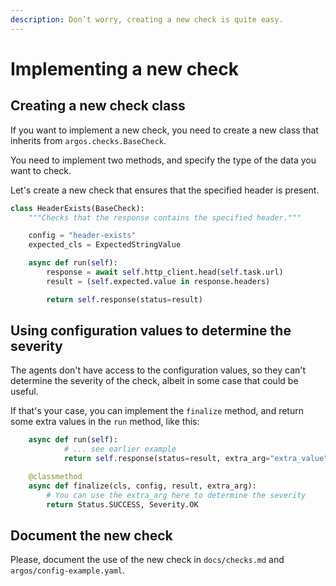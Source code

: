 ```yaml
---
description: Don’t worry, creating a new check is quite easy.
---
```

# Implementing a new check

## Creating a new check class

If you want to implement a new check, you need to create a new class that inherits from `argos.checks.BaseCheck`.

You need to implement two methods, and specify the type of the data you want to check.

Let's create a new check that ensures that the specified header is present.

```python
class HeaderExists(BaseCheck):
    """Checks that the response contains the specified header."""

    config = "header-exists"
    expected_cls = ExpectedStringValue

    async def run(self):
        response = await self.http_client.head(self.task.url)
        result = (self.expected.value in response.headers)

        return self.response(status=result)
```

## Using configuration values to determine the severity

The agents don't have access to the configuration values, so they can't determine the severity of the check, albeit in some case that could be useful.

If that's your case, you can implement the `finalize` method, and return some extra values in the `run` method, like this:

```python
    async def run(self):
            # ... see earlier example
            return self.response(status=result, extra_arg="extra_value")

    @classmethod
    async def finalize(cls, config, result, extra_arg):
        # You can use the extra_arg here to determine the severity
        return Status.SUCCESS, Severity.OK
```

## Document the new check

Please, document the use of the new check in `docs/checks.md` and `argos/config-example.yaml`.
